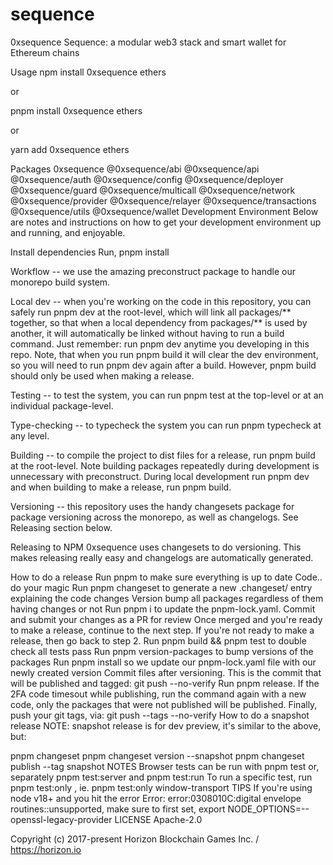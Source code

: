 # sequence
0xsequence
Sequence: a modular web3 stack and smart wallet for Ethereum chains

Usage
npm install 0xsequence ethers

or

pnpm install 0xsequence ethers

or

yarn add 0xsequence ethers

Packages
0xsequence
@0xsequence/abi
@0xsequence/api
@0xsequence/auth
@0xsequence/config
@0xsequence/deployer
@0xsequence/guard
@0xsequence/multicall
@0xsequence/network
@0xsequence/provider
@0xsequence/relayer
@0xsequence/transactions
@0xsequence/utils
@0xsequence/wallet
Development Environment
Below are notes and instructions on how to get your development environment up and running, and enjoyable.

Install dependencies Run, pnpm install

Workflow -- we use the amazing preconstruct package to handle our monorepo build system.

Local dev -- when you're working on the code in this repository, you can safely run pnpm dev at the root-level, which will link all packages/** together, so that when a local dependency from packages/** is used by another, it will automatically be linked without having to run a build command. Just remember: run pnpm dev anytime you developing in this repo. Note, that when you run pnpm build it will clear the dev environment, so you will need to run pnpm dev again after a build. However, pnpm build should only be used when making a release.

Testing -- to test the system, you can run pnpm test at the top-level or at an individual package-level.

Type-checking -- to typecheck the system you can run pnpm typecheck at any level.

Building -- to compile the project to dist files for a release, run pnpm build at the root-level. Note building packages repeatedly during development is unnecessary with preconstruct. During local development run pnpm dev and when building to make a release, run pnpm build.

Versioning -- this repository uses the handy changesets package for package versioning across the monorepo, as well as changelogs. See Releasing section below.

Releasing to NPM
0xsequence uses changesets to do versioning. This makes releasing really easy and changelogs are automatically generated.

How to do a release
Run pnpm to make sure everything is up to date
Code.. do your magic
Run pnpm changeset to generate a new .changeset/ entry explaining the code changes
Version bump all packages regardless of them having changes or not
Run pnpm i to update the pnpm-lock.yaml.
Commit and submit your changes as a PR for review
Once merged and you're ready to make a release, continue to the next step. If you're not ready to make a release, then go back to step 2.
Run pnpm build && pnpm test to double check all tests pass
Run pnpm version-packages to bump versions of the packages
Run pnpm install so we update our pnpm-lock.yaml file with our newly created version
Commit files after versioning. This is the commit that will be published and tagged: git push --no-verify
Run pnpm release. If the 2FA code timesout while publishing, run the command again with a new code, only the packages that were not published will be published.
Finally, push your git tags, via: git push --tags --no-verify
How to do a snapshot release
NOTE: snapshot release is for dev preview, it's similar to the above, but:

pnpm changeset
pnpm changeset version --snapshot
pnpm changeset publish --tag snapshot
NOTES
Browser tests can be run with pnpm test or, separately pnpm test:server and pnpm test:run
To run a specific test, run pnpm test:only <test-file-basename>, ie. pnpm test:only window-transport
TIPS
If you're using node v18+ and you hit the error Error: error:0308010C:digital envelope routines::unsupported, make sure to first set, export NODE_OPTIONS=--openssl-legacy-provider
LICENSE
Apache-2.0

Copyright (c) 2017-present Horizon Blockchain Games Inc. / https://horizon.io
